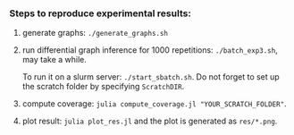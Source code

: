 ### Steps to reproduce experimental results:

1. generate graphs: `./generate_graphs.sh`
2. run differential graph inference for 1000 repetitions: `./batch_exp3.sh`, may take a while.

   To run it on a slurm server: `./start_sbatch.sh`. Do not forget to set up the scratch folder by specifying `ScratchDIR`.
3. compute coverage: `julia compute_coverage.jl "YOUR_SCRATCH_FOLDER"`.
4. plot result: `julia plot_res.jl` and the plot is generated as `res/*.png`.
